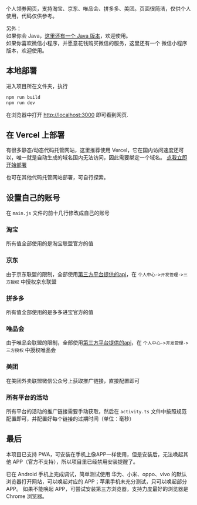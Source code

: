 个人领券网页，支持淘宝、京东、唯品会、拼多多、美团。页面很简洁，仅供个人使用，代码仅供参考。

另外：<br>
如果你会 Java，[这里还有一个 Java 版本](https://github.com/leeyoshinari/coupon)，欢迎使用。<br>
如果你喜欢微信小程序，并愿意花钱购买微信的服务，这里还有一个 微信小程序 版本，欢迎使用。

## 本地部署
进入项目所在文件夹，执行
```bash
npm run build
npm run dev
```

在浏览器中打开 [http://localhost:3000](http://localhost:3000) 即可看到网页.


## 在 Vercel 上部署
有很多静态/动态代码托管网站，这里推荐使用 Vercel，它在国内访问速度还可以，唯一就是自动生成的域名国内无法访问，因此需要绑定一个域名。
[点我立即开始部署](https://vercel.com/new/clone?repository-url=https%3A%2F%2Fgithub.com%2Fleeyoshinari%2Fshopping&project-name=shopping&repository-name=shopping)

也可在其他代码托管网站部署，可自行探索。

## 设置自己的账号
在 `main.js` 文件的前十几行修改成自己的账号
### 淘宝
所有值全部使用的是淘宝联盟官方的值

### 京东
由于京东联盟的限制，全部使用[第三方平台提供的api](http://www.haojingke.com/open/index.html)，在 `个人中心->开发管理->三方授权` 中授权京东联盟

### 拼多多
所有值全部使用的是多多进宝官方的值

### 唯品会
由于唯品会联盟的限制，全部使用[第三方平台提供的api](http://www.haojingke.com/open/index.html)，在 `个人中心->开发管理->三方授权` 中授权唯品会

### 美团
在美团外卖联盟微信公众号上获取推广链接，直接配置即可

### 所有平台的活动
所有平台的活动的推广链接需要手动获取，然后在 `activity.ts` 文件中按照规范配置即可，并配置好每个链接的过期时间（单位：毫秒）


## 最后
本项目已支持 PWA，可安装在手机上像APP一样使用，但是安装后，无法唤起其他 APP（官方不支持），所以项目里已经禁用安装提醒了。

已在 Android 手机上完成调试，简单测试使用 华为、小米、oppo、vivo 的默认浏览器打开网站，可以唤起对应的 APP；苹果手机未充分测试，只可以唤起部分 APP。 如果不能唤起 APP，可尝试安装第三方浏览器，支持力度最好的浏览器是 Chrome 浏览器。
